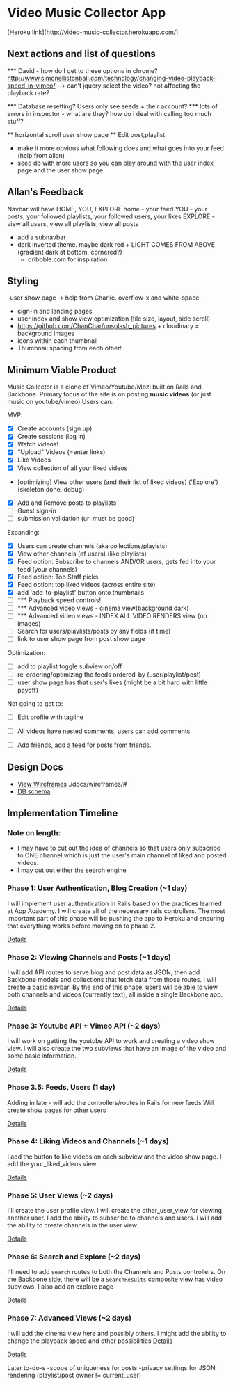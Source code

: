 # Video Music Collector App

[Heroku link][http://video-music-collector.herokuapp.com/]

[heroku]: TBD

## Next actions and list of questions

*** David - how do I get to these options in chrome? http://www.simonellistonball.com/technology/changing-video-playback-speed-in-vimeo/
--> can't jquery select the video? not affecting the playback rate?

*** Database resetting? Users only see seeds + their account?
*** lots of errors in inspector - what are they? how do i deal with calling too much stuff?

** horizontal scroll user show page
** Edit post,playlist

* make it more obvious what following does and what goes into your feed (help from allan)
* seed db with more users so you can play around with the user index page and the user show page

## Allan's Feedback
Navbar will have HOME, YOU, EXPLORE
home - your feed
YOU - your posts, your followed playlists, your followed users, your likes
EXPLORE - view all users, view all playlists, view all posts
* add a subnavbar
* dark inverted theme. maybe dark red + LIGHT COMES FROM ABOVE (gradient dark at bottom, cornered?)
  + dribbble.com for inspiration

## Styling
-user show page -> help from Charlie. overflow-x and white-space
* sign-in and landing pages
* user index and show view optimization (tile size, layout, side scroll)
* https://github.com/ChanChar/unsplash_pictures + cloudinary = background images
* icons within each thumbnail
* Thumbnail spacing from each other!


## Minimum Viable Product
Music Collector is a clone of Vimeo/Youtube/Mozi built on Rails and Backbone.
Primary focus of the site is on posting **music videos** (or just music on youtube/vimeo)
Users can:



MVP:
- [x] Create accounts (sign up)
- [x] Create sessions (log in)
- [X] Watch videos!
- [X] "Upload" Videos (=enter links)
- [X] Like Videos
- [X] View collection of all your liked videos
- [optimizing] View other users (and their list of liked videos) ('Explore') (skeleton done, debug)
- [X] Add and Remove posts to playlists
- [ ] Guest sign-in
- [ ] submission validation (url must be good)

Expanding:

- [X] Users can create channels (aka collections/playists)
- [X] View other channels (of users) (like playlists)
- [X] Feed option: Subscribe to channels AND/OR users, gets fed into your feed (your channels)
- [X] Feed option: Top Staff picks
- [X] Feed option: top liked videos (across entire site)
- [X] add 'add-to-playlist' button onto thumbnails
- [ ] *** Playback speed controls!
- [ ] *** Advanced video views - cinema view(background dark)
- [ ] *** Advanced video views - INDEX ALL VIDEO RENDERS view (no images)
- [ ] Search for users/playlists/posts by any fields (if time)
- [ ] link to user show page from post show page

Optimization:
- [ ] add to playlist toggle subview on/off
- [ ] re-ordering/optimizing the feeds ordered-by (user/playlist/post)
- [ ] user show page has that user's likes (might be a bit hard with little payoff)

Not going to get to:
- [ ] Edit profile with tagline
- [ ] All videos have nested comments, users can add comments
- [ ] Add friends, add a feed for posts from friends.


## Design Docs
* [View Wireframes][views] ./docs/wireframes/#
* [DB schema][schema]

[views]: ./docs/views.md
[schema]: ./docs/schema.md

## Implementation Timeline

### Note on length:
* I may have to cut out the idea of channels so that users only subscribe to ONE channel
which is just the user's main channel of liked and posted videos.
* I may cut out either the search engine

### Phase 1: User Authentication, Blog Creation (~1 day)
I will implement user authentication in Rails based on the practices learned at
App Academy. I will create all of the necessary rails controllers.
The most important part of this phase will
be pushing the app to Heroku and ensuring that everything works before moving on
to phase 2.

[Details][phase-one]

### Phase 2: Viewing Channels and Posts (~1 days)
I will add API routes to serve blog and post data as JSON, then add Backbone
models and collections that fetch data from those routes. I will create a
basic navbar. By the end of this
phase, users will be able to view both channels and videos
(currently text), all inside a single Backbone app.

[Details][phase-two]

### Phase 3: Youtube API + Vimeo API (~2 days)
I will work on getting the youtube API to work and creating a video show view.
I will also create the two subviews that have an image of the video and some
basic information.

[Details][phase-three]

### Phase 3.5: Feeds, Users (1 day)
Adding in late - will add the controllers/routes in Rails for new feeds
Will create show pages for other users

[Details][phase-three]

### Phase 4: Liking Videos and Channels (~1 days)
I add the button to like videos on each subview and the video show page.
I add the your_liked_videos view.

[Details][phase-four]


### Phase 5: User Views (~2 days)
I'll create the user profile view. I will create the other_user_view for
viewing another user. I add the ability to subscribe to channels and users.
I will add the ability to create channels in the user view.

[Details][phase-five]

### Phase 6: Search and Explore (~2 days)
I'll need to add `search` routes to both the Channels and Posts controllers. On the
Backbone side, there will be a `SearchResults` composite view has video
subviews. I also add an explore page

[Details][phase-six]

### Phase 7: Advanced Views (~2 days)
I will add the cinema view here and possibly others.
I might add the ability to change the playback speed and other possibilities
[Details][phase-seven]


[Details][phase-seven]



[phase-one]: ./docs/phases/phase1.md
[phase-two]: ./docs/phases/phase2.md
[phase-three]: ./docs/phases/phase3.md
[phase-four]: ./docs/phases/phase4.md
[phase-five]: ./docs/phases/phase5.md
[phase-six]: ./docs/phases/phase6.md
[phase-seven]: ./docs/phases/phase7.md


Later to-do-s
-scope of uniqueness for posts
-privacy settings for JSON rendering (playlist/post owner != current_user)
